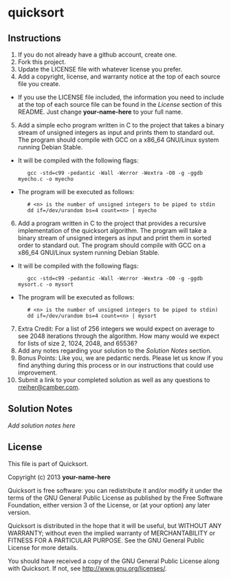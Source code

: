 quicksort
=========

Instructions
------------

1. If you do not already have a github account, create one.
2. Fork this project.
3. Update the LICENSE file with whatever license you prefer.
4. Add a copyright, license, and warranty notice at the top of each source file
   you create.
 * If you use the LICENSE file included, the information you need to include at
   the top of each source file can be found in the *License* section of this
   README. Just change __your-name-here__ to your full name.
5. Add a simple echo program written in C to the project that takes a binary
   stream of unsigned integers as input and prints them to standard out. The
   program should compile with GCC on a x86\_64 GNU/Linux system running Debian
   Stable.
 * It will be compiled with the following flags:

          gcc -std=c99 -pedantic -Wall -Werror -Wextra -O0 -g -ggdb myecho.c -o myecho
 * The program will be executed as follows:

          # <n> is the number of unsigned integers to be piped to stdin
          dd if=/dev/urandom bs=4 count=<n> | myecho
6. Add a program written in C to the project that provides a recursive
   implementation of the quicksort algorithm. The program will take a binary
   stream of unsigned integers as input and print them in sorted order to
   standard out.  The program should compile with GCC on a x86\_64 GNU/Linux
   system running Debian Stable.
 * It will be compiled with the following flags:

          gcc -std=c99 -pedantic -Wall -Werror -Wextra -O0 -g -ggdb mysort.c -o mysort
 * The program will be executed as follows:

          # <n> is the number of unsigned integers to be piped to stdin)
          dd if=/dev/urandom bs=4 count=<n> | mysort
7. Extra Credit: For a list of 256 integers we would expect on average to see
   2048 iterations through the algorithm.  How many would we expect for lists
   of size 2, 1024, 2048, and 65536?
8. Add any notes regarding your solution to the *Solution Notes* section.
9. Bonus Points: Like you, we are pedantic nerds. Please let us know if you
   find anything during this process or in our instructions that could use
   improvement.
10. Submit a link to your completed solution as well as any questions to
   <rreiher@camber.com>.


Solution Notes
--------------

*Add solution notes here*


License
-------

This file is part of Quicksort.

Copyright (c) 2013 __your-name-here__

Quicksort is free software: you can redistribute it and/or modify it under the
terms of the GNU General Public License as published by the Free Software
Foundation, either version 3 of the License, or (at your option) any later
version.

Quicksort is distributed in the hope that it will be useful, but
WITHOUT ANY WARRANTY; without even the implied warranty of MERCHANTABILITY or
FITNESS FOR A PARTICULAR PURPOSE.  See the GNU General Public License for more
details.

You should have received a copy of the GNU General Public License along with
Quicksort.  If not, see <http://www.gnu.org/licenses/>.
